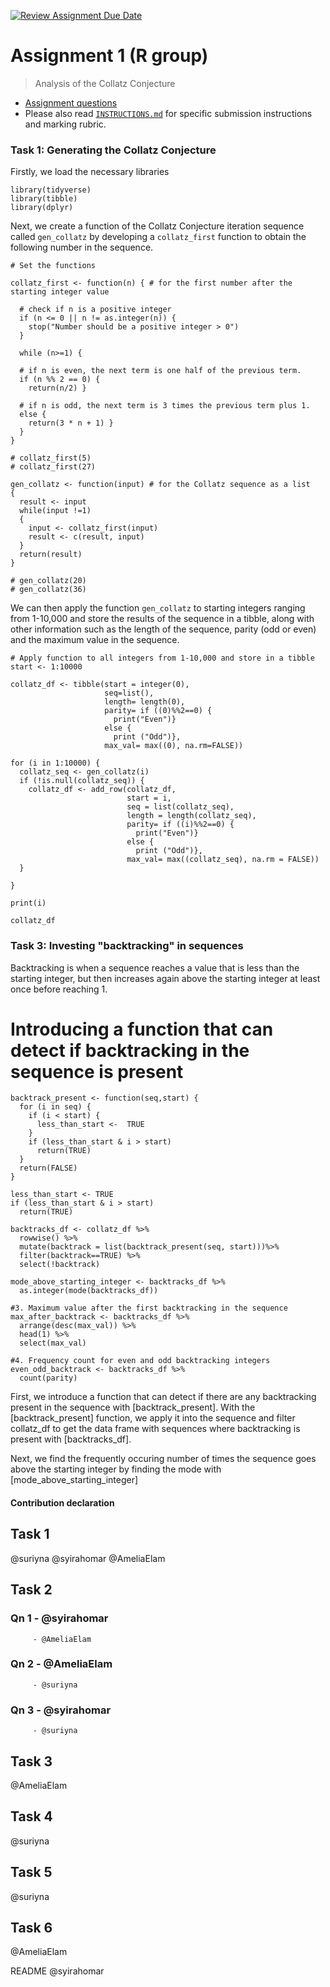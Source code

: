 [![Review Assignment Due Date](https://classroom.github.com/assets/deadline-readme-button-24ddc0f5d75046c5622901739e7c5dd533143b0c8e959d652212380cedb1ea36.svg)](https://classroom.github.com/a/HUOoSZXh)
# Assignment 1 (R group)

> Analysis of the Collatz Conjecture

- [Assignment questions](ASSIGNMENT.md) 
- Please also read [`INSTRUCTIONS.md`](INSTRUCTIONS.md) for specific
submission instructions and marking rubric.

### Task 1: Generating the Collatz Conjecture
Firstly, we load the necessary libraries

```
library(tidyverse)
library(tibble)
library(dplyr)
```

Next, we create a function of the Collatz Conjecture iteration sequence called `gen_collatz` by developing a  `collatz_first` function to obtain the following number in the sequence.

```
# Set the functions

collatz_first <- function(n) { # for the first number after the starting integer value
 
  # check if n is a positive integer
  if (n <= 0 || n != as.integer(n)) {
    stop("Number should be a positive integer > 0")
  }
 
  while (n>=1) {
 
  # if n is even, the next term is one half of the previous term.  
  if (n %% 2 == 0) {
    return(n/2) }
 
  # if n is odd, the next term is 3 times the previous term plus 1.  
  else {
    return(3 * n + 1) }
  }
}

# collatz_first(5)
# collatz_first(27)

gen_collatz <- function(input) # for the Collatz sequence as a list
{
  result <- input
  while(input !=1)
  {
    input <- collatz_first(input)
    result <- c(result, input)
  }
  return(result)
}

# gen_collatz(20)
# gen_collatz(36)
```

We can then apply the function `gen_collatz` to starting integers ranging from 1-10,000 and store the results of the sequence in a tibble, along with other information such as the length of the sequence, parity (odd or even) and the maximum value in the sequence.

```
# Apply function to all integers from 1-10,000 and store in a tibble
start <- 1:10000

collatz_df <- tibble(start = integer(0),
                     seq=list(),
                     length= length(0),
                     parity= if ((0)%%2==0) {
                       print("Even")}
                     else {
                       print ("Odd")},
                     max_val= max((0), na.rm=FALSE))

for (i in 1:10000) {
  collatz_seq <- gen_collatz(i)
  if (!is.null(collatz_seq)) {
    collatz_df <- add_row(collatz_df,
                          start = i,
                          seq = list(collatz_seq),
                          length = length(collatz_seq),
                          parity= if ((i)%%2==0) {
                            print("Even")}
                          else {
                            print ("Odd")},
                          max_val= max((collatz_seq), na.rm = FALSE))
  }
 
}

print(i)

collatz_df
```

### Task 3: Investing "backtracking" in sequences
Backtracking is when a sequence reaches a value that is less than the starting integer, but then increases again above the starting integer at least once
before reaching 1.

# Introducing a function that can detect if backtracking in the sequence is present

```
backtrack_present <- function(seq,start) {
  for (i in seq) {
    if (i < start) {
      less_than_start <-  TRUE
    }
    if (less_than_start & i > start)
      return(TRUE)
  }
  return(FALSE)
}

less_than_start <- TRUE
if (less_than_start & i > start)
  return(TRUE)

backtracks_df <- collatz_df %>%
  rowwise() %>%
  mutate(backtrack = list(backtrack_present(seq, start)))%>%
  filter(backtrack==TRUE) %>%
  select(!backtrack)

mode_above_starting_integer <- backtracks_df %>%
  as.integer(mode(backtracks_df))

#3. Maximum value after the first backtracking in the sequence
max_after_backtrack <- backtracks_df %>%
  arrange(desc(max_val)) %>%
  head(1) %>%
  select(max_val)

#4. Frequency count for even and odd backtracking integers
even_odd_backtrack <- backtracks_df %>%
  count(parity)
```
  
First, we introduce a function that can detect if there are any backtracking present in the sequence with [backtrack_present]. 
With the [backtrack_present] function, we apply it into the sequence and filter collatz_df to get the 
data frame with sequences where backtracking is present with [backtracks_df].

Next, we find the frequently occuring number of times the sequence goes above the starting integer by finding the mode
with [mode_above_starting_integer]
  

#### Contribution declaration

## Task 1 
@suriyna
@syirahomar
@AmeliaElam

## Task 2
### Qn 1 - @syirahomar
         - @AmeliaElam
         
### Qn 2 - @AmeliaElam
         - @suriyna
         
### Qn 3 - @syirahomar
         - @suriyna
         
## Task 3
@AmeliaElam

## Task 4
@suriyna

## Task 5
@suriyna

## Task 6
@AmeliaElam

README
@syirahomar